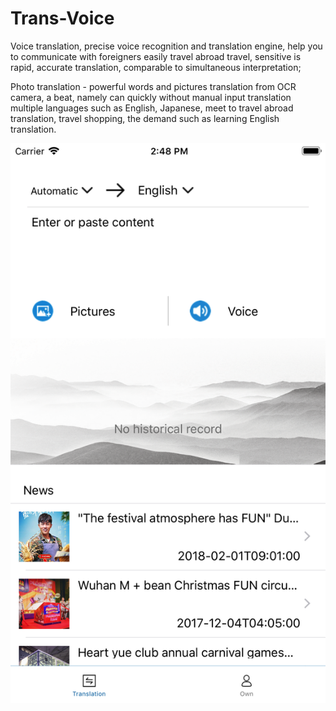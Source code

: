 # Trans-Voice

Voice translation, precise voice recognition and translation engine, help you to communicate with foreigners easily travel abroad travel, sensitive is rapid, accurate translation, comparable to simultaneous interpretation;


Photo translation - powerful words and pictures translation from OCR camera, a beat, namely can quickly without manual input translation multiple languages such as English, Japanese, meet to travel abroad translation, travel shopping, the demand such as learning English translation.



![image](https://raw.githubusercontent.com/kuanliangg/Trans-Voice/master/1.png)
